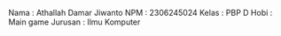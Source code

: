 Nama : Athallah Damar Jiwanto
NPM : 2306245024
Kelas : PBP D
Hobi : Main game
Jurusan : Ilmu Komputer